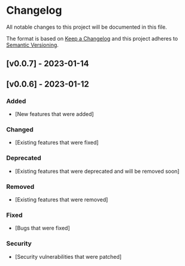 # Changelog

All notable changes to this project will be documented in this file.

The format is based on [Keep a Changelog](http://keepachangelog.com/en/1.0.0/) and this
project adheres to [Semantic Versioning](http://semver.org/spec/v2.0.0.html).

## [v0.0.7] - 2023-01-14
## [v0.0.6] - 2023-01-12
### Added
- [New features that were added]

### Changed
- [Existing features that were fixed]

### Deprecated
- [Existing features that were deprecated and will be removed soon]

### Removed
- [Existing features that were removed]

### Fixed
- [Bugs that were fixed]

### Security
- [Security vulnerabilities that were patched]
